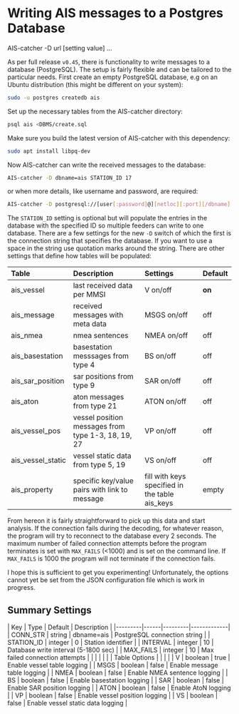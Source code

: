 # Writing AIS messages to a Postgres Database

<div class="command-container">
      <div class="command-syntax">
        <span class="cmd-name">AIS-catcher</span>
        <span class="cmd-flag">-D</span>
        <span class="cmd-value">url</span>
        [<span class="cmd-setting">setting</span> <span class="cmd-value">value</span>]
        ...
    </div>
</div>


As per full release `v0.45`, there is functionality to write messages to a database (PostgreSQL). The setup is fairly flexible and can be tailored to the particular needs. First create an empty PostgreSQL database, e.g on an Ubuntu distribution (this might be different on your system):
```bash
sudo -u postgres createdb ais
```
Set up the necessary tables from the AIS-catcher directory:
```bash
psql ais <DBMS/create.sql 
```
Make sure you build the latest version of AIS-catcher with this dependency:
```bash
sudo apt install libpq-dev
```
Now AIS-catcher can write the received messages to the database:
```bash
AIS-catcher -D dbname=ais STATION_ID 17
```
or when more details, like username and password, are required:
```bash
AIS-catcher -D postgresql://[user[:password]@][netloc][:port][/dbname]
```
The `STATION_ID` setting is optional but will populate the entries in the database with the specified ID so multiple feeders can write to one database.
There are a few settings for the new `-D` switch of which the first is the connection string that specifies the database. If you want to use a space in the string use quotation marks around the string. There are other settings that define how tables will be populated:

| Table | Description | Settings | Default |
| :--- | :--- | :--- | :--- |
| ais_vessel | last received data per MMSI | V on/off | **on**  |
| ais_message | received messages with meta data  | MSGS on/off | off  |
| ais_nmea | nmea sentences | NMEA on/off | off |
| ais_basestation | basestation messsages from type 4 | BS on/off | off |
| ais_sar_position | sar positions from type 9 | SAR on/off | off |
| ais_aton | aton messages from type 21 | ATON on/off | off |
| ais_vessel_pos | vessel position messages from type 1-3, 18, 19, 27 | VP on/off | off |
| ais_vessel_static | vessel static data from type 5, 19 | VS on/off | off |
| ais_property | specific key/value pairs with link to message  | fill with keys specified in the table ais_keys | empty |

From hereon it is fairly straightforward to pick up this data and start analysis. If the connection fails during the decoding, for whatever reason, the program will try to reconnect to the database every 2 seconds. The maximum number of failed connection attempts before the program terminates is set with `MAX_FAILS` (<1000) and is set on the command line. If `MAX_FAILS` is 1000 the program will not terminate if the connection fails.  

I hope this is sufficient to get you experimenting! Unfortunately, the options cannot yet be set from the JSON configuration file which is work in progress.

## Summary Settings

<div class="input-table" markdown>
| Key | Type | Default | Description |
|---------|------|---------|-------------|
| <span class="cmd-setting">CONN_STR</span> | string | <span class="cmd-value">dbname=ais</span> | PostgreSQL connection string |
| <span class="cmd-setting">STATION_ID</span> | integer | <span class="cmd-value">0</span> | Station identifier |
| <span class="cmd-setting">INTERVAL</span> | integer | <span class="cmd-value">10</span> | Database write interval (5-1800 sec) |
| <span class="cmd-setting">MAX_FAILS</span> | integer | <span class="cmd-value">10</span> | Max failed connection attempts |
| | | | |
| Table Options | | | |
| <span class="cmd-setting">V</span> | boolean | <span class="cmd-value">true</span> | Enable vessel table logging |
| <span class="cmd-setting">MSGS</span> | boolean | <span class="cmd-value">false</span> | Enable message table logging |
| <span class="cmd-setting">NMEA</span> | boolean | <span class="cmd-value">false</span> | Enable NMEA sentence logging |
| <span class="cmd-setting">BS</span> | boolean | <span class="cmd-value">false</span> | Enable basestation logging |
| <span class="cmd-setting">SAR</span> | boolean | <span class="cmd-value">false</span> | Enable SAR position logging |
| <span class="cmd-setting">ATON</span> | boolean | <span class="cmd-value">false</span> | Enable AtoN logging |
| <span class="cmd-setting">VP</span> | boolean | <span class="cmd-value">false</span> | Enable vessel position logging |
| <span class="cmd-setting">VS</span> | boolean | <span class="cmd-value">false</span> | Enable vessel static data logging |
</div>